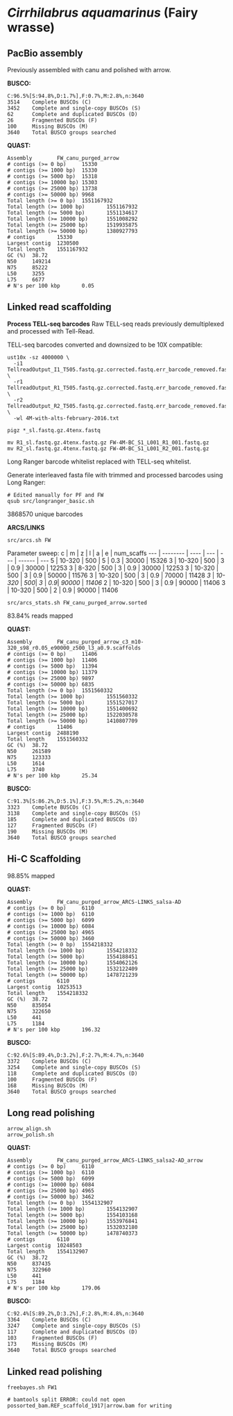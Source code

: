 # _Cirrhilabrus aquamarinus_ (Fairy wrasse)

## PacBio assembly

Previously assembled with canu and polished with arrow.

**BUSCO:**
```
C:96.5%[S:94.8%,D:1.7%],F:0.7%,M:2.8%,n:3640
3514    Complete BUSCOs (C)
3452    Complete and single-copy BUSCOs (S)
62      Complete and duplicated BUSCOs (D)
26      Fragmented BUSCOs (F)
100     Missing BUSCOs (M)
3640    Total BUSCO groups searched
```

**QUAST:**
```
Assembly        FW_canu_purged_arrow
# contigs (>= 0 bp)     15330
# contigs (>= 1000 bp)  15330
# contigs (>= 5000 bp)  15318
# contigs (>= 10000 bp) 15303
# contigs (>= 25000 bp) 13738
# contigs (>= 50000 bp) 9968
Total length (>= 0 bp)  1551167932
Total length (>= 1000 bp)       1551167932
Total length (>= 5000 bp)       1551134617
Total length (>= 10000 bp)      1551008292
Total length (>= 25000 bp)      1519935875
Total length (>= 50000 bp)      1380927793
# contigs       15330
Largest contig  1230500
Total length    1551167932
GC (%)  38.72
N50     149214
N75     85222
L50     3255
L75     6677
# N's per 100 kbp       0.05
```
## Linked read scaffolding  

**Process TELL-seq barcodes**
Raw TELL-seq reads previously demultiplexed and processed with Tell-Read.

TELL-seq barcodes converted and downsized to be 10X compatible:
```
ust10x -sz 4000000 \
  -i1 TellreadOutput_I1_T505.fastq.gz.corrected.fastq.err_barcode_removed.fastq.gz \
  -r1 TellreadOutput_R1_T505.fastq.gz.corrected.fastq.err_barcode_removed.fastq.gz \
  -r2 TellreadOutput_R2_T505.fastq.gz.corrected.fastq.err_barcode_removed.fastq.gz \
  -wl 4M-with-alts-february-2016.txt

pigz *_sl.fastq.gz.4tenx.fastq

mv R1_sl.fastq.gz.4tenx.fastq.gz FW-4M-BC_S1_L001_R1_001.fastq.gz
mv R2_sl.fastq.gz.4tenx.fastq.gz FW-4M-BC_S1_L001_R2_001.fastq.gz
```

Long Ranger barcode whitelist replaced with TELL-seq whitelist.

Generate interleaved fasta file with trimmed and processed barcodes using Long Ranger:
```
# Edited manually for PF and FW
qsub src/longranger_basic.sh
```

3868570 unique barcodes

 **ARCS/LINKS**
```
src/arcs.sh FW
```

Parameter sweep:
 c   | m        | z    | l   | a   | e      | num_scaffs
 --- | -------- | ---- | --- | --- | ------ | ---
 5   | 10-320   | 500  | 5   | 0.3 | 30000  | 15326
 3   | 10-320   | 500  | 3   | 0.9 | 30000  | 12253
 3   | 8-320    | 500  | 3   | 0.9 | 30000  | 12253
 3   | 10-320   | 500  | 3   | 0.9 | 50000  | 11576
 3   | 10-320   | 500  | 3   | 0.9 | 70000  | 11428
 *3* | *10-320* | *500*| *3* | *0.9*| *90000* | *11406*
 2   | 10-320   | 500  | 3   | 0.9 | 90000  | 11406
 3   | 10-320   | 500  | 2   | 0.9 | 90000  | 11406

```
src/arcs_stats.sh FW_canu_purged_arrow.sorted
```

83.84% reads mapped

**QUAST:**
```
Assembly        FW_canu_purged_arrow_c3_m10-320_s98_r0.05_e90000_z500_l3_a0.9.scaffolds
# contigs (>= 0 bp)     11406
# contigs (>= 1000 bp)  11406
# contigs (>= 5000 bp)  11394
# contigs (>= 10000 bp) 11379
# contigs (>= 25000 bp) 9897
# contigs (>= 50000 bp) 6835
Total length (>= 0 bp)  1551560332
Total length (>= 1000 bp)       1551560332
Total length (>= 5000 bp)       1551527017
Total length (>= 10000 bp)      1551400692
Total length (>= 25000 bp)      1522030578
Total length (>= 50000 bp)      1410807709
# contigs       11406
Largest contig  2488190
Total length    1551560332
GC (%)  38.72
N50     261589
N75     123333
L50     1614
L75     3740
# N's per 100 kbp       25.34
```

**BUSCO:**
```
C:91.3%[S:86.2%,D:5.1%],F:3.5%,M:5.2%,n:3640
3323    Complete BUSCOs (C)
3138    Complete and single-copy BUSCOs (S)
185     Complete and duplicated BUSCOs (D)
127     Fragmented BUSCOs (F)
190     Missing BUSCOs (M)
3640    Total BUSCO groups searched
```

## Hi-C Scaffolding

98.85% mapped

**QUAST:**
```
Assembly        FW_canu_purged_arrow_ARCS-LINKS_salsa-AD
# contigs (>= 0 bp)     6110
# contigs (>= 1000 bp)  6110
# contigs (>= 5000 bp)  6099
# contigs (>= 10000 bp) 6084
# contigs (>= 25000 bp) 4965
# contigs (>= 50000 bp) 3460
Total length (>= 0 bp)  1554218332
Total length (>= 1000 bp)       1554218332
Total length (>= 5000 bp)       1554188451
Total length (>= 10000 bp)      1554062126
Total length (>= 25000 bp)      1532122409
Total length (>= 50000 bp)      1478721239
# contigs       6110
Largest contig  10253513
Total length    1554218332
GC (%)  38.72
N50     835054
N75     322650
L50     441
L75     1184
# N's per 100 kbp       196.32
```

**BUSCO:**
```
C:92.6%[S:89.4%,D:3.2%],F:2.7%,M:4.7%,n:3640
3372    Complete BUSCOs (C)
3254    Complete and single-copy BUSCOs (S)
118     Complete and duplicated BUSCOs (D)
100     Fragmented BUSCOs (F)
168     Missing BUSCOs (M)
3640    Total BUSCO groups searched
```

## Long read polishing
```
arrow_align.sh
arrow_polish.sh
```

**QUAST:**
```
Assembly        FW_canu_purged_arrow_ARCS-LINKS_salsa2-AD_arrow
# contigs (>= 0 bp)     6110
# contigs (>= 1000 bp)  6110
# contigs (>= 5000 bp)  6099
# contigs (>= 10000 bp) 6084
# contigs (>= 25000 bp) 4965
# contigs (>= 50000 bp) 3462
Total length (>= 0 bp)  1554132907
Total length (>= 1000 bp)       1554132907
Total length (>= 5000 bp)       1554103168
Total length (>= 10000 bp)      1553976841
Total length (>= 25000 bp)      1532032180
Total length (>= 50000 bp)      1478740373
# contigs       6110
Largest contig  10248503
Total length    1554132907
GC (%)  38.72
N50     837435
N75     322960
L50     441
L75     1184
# N's per 100 kbp       179.06
```

**BUSCO:**
```
C:92.4%[S:89.2%,D:3.2%],F:2.8%,M:4.8%,n:3640
3364    Complete BUSCOs (C)
3247    Complete and single-copy BUSCOs (S)
117     Complete and duplicated BUSCOs (D)
103     Fragmented BUSCOs (F)
173     Missing BUSCOs (M)
3640    Total BUSCO groups searched
```

## Linked read polishing

```
freebayes.sh FW1

# bamtools split ERROR: could not open possorted_bam.REF_scaffold_1917|arrow.bam for writing
```



